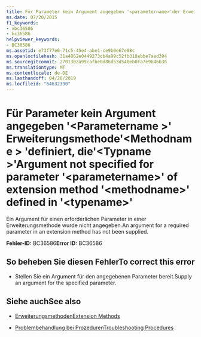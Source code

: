 ```yaml
---
title: Für Parameter kein Argument angegeben '<parametername>'der Erweiterungsmethode'<methodname>'definiert '<typename>'
ms.date: 07/20/2015
f1_keywords:
- vbc36586
- bc36586
helpviewer_keywords:
- BC36586
ms.assetid: e73f77e6-71c5-45e4-abe1-ce9b0e67e08c
ms.openlocfilehash: 31a4862e0449273db4a99c52fb318abbe7aad394
ms.sourcegitcommit: 2701302a99cafbe0d86d53d540eb0fa7e9b46b36
ms.translationtype: MT
ms.contentlocale: de-DE
ms.lasthandoff: 04/28/2019
ms.locfileid: "64632390"
---
```

# <a name="argument-not-specified-for-parameter-parametername-of-extension-method-methodname-defined-in-typename"></a><span data-ttu-id="6a808-102">Für Parameter kein Argument angegeben '\<Parametername >' Erweiterungsmethode'\<Methodname > 'definiert, die'\<Typname >'</span><span class="sxs-lookup"><span data-stu-id="6a808-102">Argument not specified for parameter '\<parametername>' of extension method '\<methodname>' defined in '\<typename>'</span></span>
<span data-ttu-id="6a808-103">Ein Argument für einen erforderlichen Parameter in einer Erweiterungsmethode wurde nicht angegeben.</span><span class="sxs-lookup"><span data-stu-id="6a808-103">An argument for a required parameter in an extension method has not been supplied.</span></span>  
  
 <span data-ttu-id="6a808-104">**Fehler-ID:** BC36586</span><span class="sxs-lookup"><span data-stu-id="6a808-104">**Error ID:** BC36586</span></span>  
  
## <a name="to-correct-this-error"></a><span data-ttu-id="6a808-105">So beheben Sie diesen Fehler</span><span class="sxs-lookup"><span data-stu-id="6a808-105">To correct this error</span></span>  
  
- <span data-ttu-id="6a808-106">Stellen Sie ein Argument für den angegebenen Parameter bereit.</span><span class="sxs-lookup"><span data-stu-id="6a808-106">Supply an argument for the specified parameter.</span></span>  
  
## <a name="see-also"></a><span data-ttu-id="6a808-107">Siehe auch</span><span class="sxs-lookup"><span data-stu-id="6a808-107">See also</span></span>

- [<span data-ttu-id="6a808-108">Erweiterungsmethoden</span><span class="sxs-lookup"><span data-stu-id="6a808-108">Extension Methods</span></span>](../../visual-basic/programming-guide/language-features/procedures/extension-methods.md)

- [<span data-ttu-id="6a808-109">Problembehandlung bei Prozeduren</span><span class="sxs-lookup"><span data-stu-id="6a808-109">Troubleshooting Procedures</span></span>](../../visual-basic/programming-guide/language-features/procedures/troubleshooting-procedures.md)

